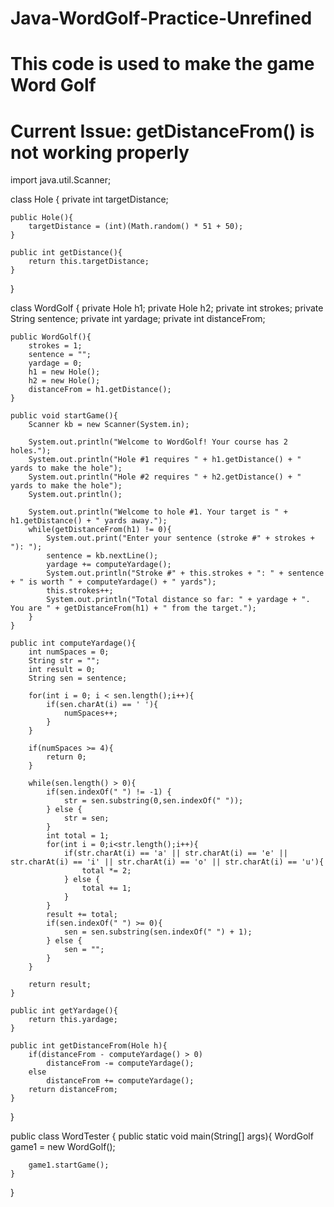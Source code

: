 # Java-WordGolf-Practice-Unrefined
# This code is used to make the game Word Golf
# Current Issue: getDistanceFrom() is not working properly
import java.util.Scanner;

class Hole {
	private int targetDistance;
	
	public Hole(){
		targetDistance = (int)(Math.random() * 51 + 50);
	}

	public int getDistance(){
		return this.targetDistance;
	}
}

class WordGolf {
	private Hole h1;
	private Hole h2;
	private int strokes;
	private String sentence;
	private int yardage;
	private int distanceFrom;

	public WordGolf(){
		strokes = 1;
		sentence = "";
		yardage = 0;
		h1 = new Hole();
		h2 = new Hole();
		distanceFrom = h1.getDistance();
	}

	public void startGame(){
		Scanner kb = new Scanner(System.in);

		System.out.println("Welcome to WordGolf! Your course has 2 holes.");
		System.out.println("Hole #1 requires " + h1.getDistance() + " yards to make the hole");
		System.out.println("Hole #2 requires " + h2.getDistance() + " yards to make the hole");
		System.out.println();

		System.out.println("Welcome to hole #1. Your target is " + h1.getDistance() + " yards away.");
		while(getDistanceFrom(h1) != 0){
			System.out.print("Enter your sentence (stroke #" + strokes + "): ");
			sentence = kb.nextLine();
			yardage += computeYardage();
			System.out.println("Stroke #" + this.strokes + ": " + sentence + " is worth " + computeYardage() + " yards");
			this.strokes++;
			System.out.println("Total distance so far: " + yardage + ". You are " + getDistanceFrom(h1) + " from the target.");
		}
	}

	public int computeYardage(){
		int numSpaces = 0;
		String str = "";
		int result = 0;
		String sen = sentence;

		for(int i = 0; i < sen.length();i++){
			if(sen.charAt(i) == ' '){
				numSpaces++;
			}
		}

		if(numSpaces >= 4){
			return 0;
		}

		while(sen.length() > 0){
			if(sen.indexOf(" ") != -1) { 
				str = sen.substring(0,sen.indexOf(" "));
			} else {
				str = sen;
			}
			int total = 1;
			for(int i = 0;i<str.length();i++){
				if(str.charAt(i) == 'a' || str.charAt(i) == 'e' || str.charAt(i) == 'i' || str.charAt(i) == 'o' || str.charAt(i) == 'u'){
					total *= 2;
				} else {
					total += 1;
				}
			}
			result += total;
			if(sen.indexOf(" ") >= 0){
				sen = sen.substring(sen.indexOf(" ") + 1);
			} else {
				sen = "";	
			}
		}

		return result;
	}

	public int getYardage(){
		return this.yardage;
	}

	public int getDistanceFrom(Hole h){
		if(distanceFrom - computeYardage() > 0)	
			distanceFrom -= computeYardage();
		else
			distanceFrom += computeYardage();
		return distanceFrom;
	}
}

public class WordTester {
	public static void main(String[] args){
		WordGolf game1 = new WordGolf();

		game1.startGame();
	}
}
